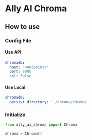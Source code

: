 # Ally AI Chroma

## How to use

### Config File

#### Use API

```yaml
chromadb:
  host: "<endpoint>"
  port: 8000
  ssl: False
```

#### Use Local
```yaml
chromadb:
  persist_directory: './chroma/chroma'
```


### Initialize

```python
from ally_ai_chroma import Chroma

chroma = Chroma()
```



